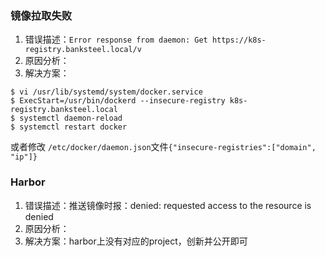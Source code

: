 ### 镜像拉取失败
1. 错误描述：`Error response from daemon: Get https://k8s-registry.banksteel.local/v`
2. 原因分析：
3. 解决方案：
```
$ vi /usr/lib/systemd/system/docker.service
$ ExecStart=/usr/bin/dockerd --insecure-registry k8s-registry.banksteel.local
$ systemctl daemon-reload
$ systemctl restart docker
```
或者修改 `/etc/docker/daemon.json`文件`{"insecure-registries":["domain", "ip"]}`

### Harbor
1. 错误描述：推送镜像时报：denied: requested access to the resource is denied
2. 原因分析：
3. 解决方案：harbor上没有对应的project，创新并公开即可
